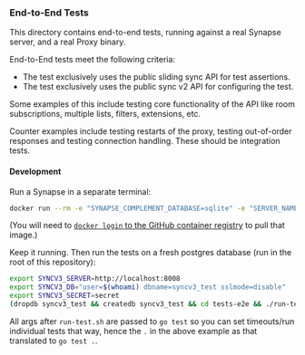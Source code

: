 ### End-to-End Tests

This directory contains end-to-end tests, running against a real Synapse server, and a real Proxy binary.

End-to-End tests meet the following criteria:

-   The test exclusively uses the public sliding sync API for test assertions.
-   The test exclusively uses the public sync v2 API for configuring the test.

Some examples of this include testing core functionality of the API like room subscriptions, multiple lists, filters, extensions, etc.

Counter examples include testing restarts of the proxy, testing out-of-order responses and testing connection handling. These should be integration tests.

#### Development

Run a Synapse in a separate terminal:

```bash
docker run --rm -e "SYNAPSE_COMPLEMENT_DATABASE=sqlite" -e "SERVER_NAME=synapse" -p 8008:8008 ghcr.io/matrix-org/synapse-service:v1.62.0
```

(You will need to [`docker login` to the GitHub container registry](
    https://docs.github.com/en/packages/working-with-a-github-packages-registry/working-with-the-container-registry#authenticating-with-a-personal-access-token-classic
) to pull that image.)

Keep it running. Then run the tests on a fresh postgres database (run in the root of this repository):

```bash
export SYNCV3_SERVER=http://localhost:8008
export SYNCV3_DB="user=$(whoami) dbname=syncv3_test sslmode=disable"
export SYNCV3_SECRET=secret
(dropdb syncv3_test && createdb syncv3_test && cd tests-e2e && ./run-tests.sh .)
```

All args after `run-test.sh` are passed to `go test` so you can set timeouts/run individual tests that way, hence the `.` in the above example as that translated to `go test .`.
